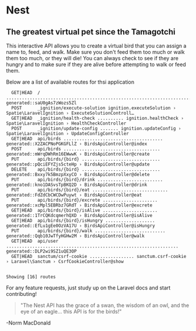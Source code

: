 # Nest
## The greatest virtual pet since the Tamagotchi


This interactive API allows you to create a virtual bird that you can assign a name to, feed, and walk. Make sure you don't feed them too much or walk them too much, or they will die! You can always check to see if they are hungry and to make sure if they are alive before attempting to walk or feed them.

Below are a list of available routes for thsi application
```
  GET|HEAD  / ......................................................................... generated::saU0gAs7zWozs5Zl
  POST      _ignition/execute-solution ignition.executeSolution › Spatie\LaravelIgnition › ExecuteSolutionControll…
  GET|HEAD  _ignition/health-check .......... ignition.healthCheck › Spatie\LaravelIgnition › HealthCheckController
  POST      _ignition/update-config ....... ignition.updateConfig › Spatie\LaravelIgnition › UpdateConfigController
  GET|HEAD  api/birds ...................................... generated::X2ZACPNoPGKGFLlZ › BirdsApiController@index
  POST      api/birds ..................................... generated::mWrqDWhRm16EWwwK › BirdsApiController@create
  PUT       api/birds/{bird} .............................. generated::pQciEFYZjs5cteHp › BirdsApiController@update
  DELETE    api/birds/{bird} .............................. generated::Bxxy7k5BmzpXxyCO › BirdsApiController@delete
  PUT       api/birds/{bird}/drink ......................... generated::kno1DASvsTpBKQ2D › BirdsApiController@drink
  PUT       api/birds/{bird}/eat ............................. generated::FdZdCbCWCDwPuywt › BirdsApiController@eat
  PUT       api/birds/{bird}/excrete ..................... generated::xcMpl5EBRbz7GRdT › BirdsApiController@excrete
  GET|HEAD  api/birds/{bird}/isAlive ..................... generated::1TrCQKdcqmerhQXD › BirdsApiController@isAlive
  GET|HEAD  api/birds/{bird}/isHungry ................... generated::EfLu1gEe0OzVA17U › BirdsApiController@isHungry
  PUT       api/birds/{bird}/walk ........................... generated::Qqb10JwTfyHGHw2M › BirdsApiController@walk
  GET|HEAD  api/user .................................................................. generated::DLP2wi9SZ1uQE3OP
  GET|HEAD  sanctum/csrf-cookie ................. sanctum.csrf-cookie › Laravel\Sanctum › CsrfCookieController@show

                                                                                                Showing [16] routes
```

For any feature requests, just study up on the Laravel docs and start contributing!

> "The Nest API has the grace of a swan, the wisdom of an owl, and the eye of an eagle... this API is for the birds!"

-Norm MacDonald
